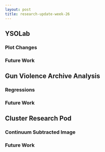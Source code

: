 ```yaml
---
layout: post
title: research-update-week-26
---
```


## YSOLab

### Plot Changes





### Future Work





## Gun Violence Archive Analysis

### Regressions





### Future Work





## Cluster Research Pod

### Continuum Subtracted Image

 



### Future Work




